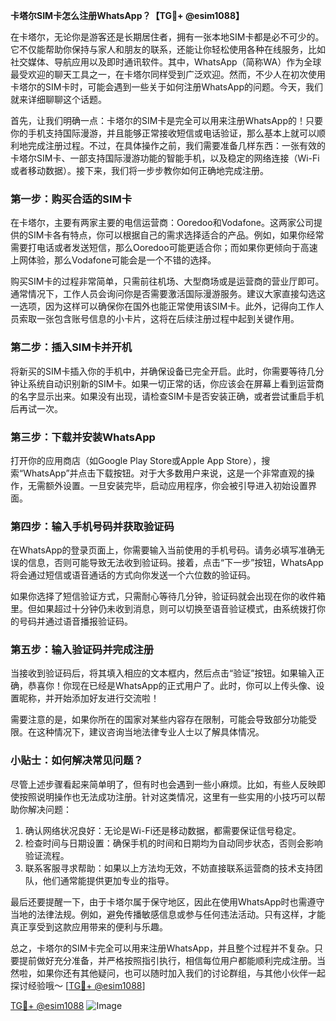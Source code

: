 **卡塔尔SIM卡怎么注册WhatsApp？【TG💪+ @esim1088】**

在卡塔尔，无论你是游客还是长期居住者，拥有一张本地SIM卡都是必不可少的。它不仅能帮助你保持与家人和朋友的联系，还能让你轻松使用各种在线服务，比如社交媒体、导航应用以及即时通讯软件。其中，WhatsApp（简称WA）作为全球最受欢迎的聊天工具之一，在卡塔尔同样受到广泛欢迎。然而，不少人在初次使用卡塔尔的SIM卡时，可能会遇到一些关于如何注册WhatsApp的问题。今天，我们就来详细聊聊这个话题。

首先，让我们明确一点：卡塔尔的SIM卡是完全可以用来注册WhatsApp的！只要你的手机支持国际漫游，并且能够正常接收短信或电话验证，那么基本上就可以顺利地完成注册过程。不过，在具体操作之前，我们需要准备几样东西：一张有效的卡塔尔SIM卡、一部支持国际漫游功能的智能手机，以及稳定的网络连接（Wi-Fi或者移动数据）。接下来，我们将一步步教你如何正确地完成注册。

### 第一步：购买合适的SIM卡

在卡塔尔，主要有两家主要的电信运营商：Ooredoo和Vodafone。这两家公司提供的SIM卡各有特点，你可以根据自己的需求选择适合的产品。例如，如果你经常需要打电话或者发送短信，那么Ooredoo可能更适合你；而如果你更倾向于高速上网体验，那么Vodafone可能会是一个不错的选择。

购买SIM卡的过程非常简单，只需前往机场、大型商场或是运营商的营业厅即可。通常情况下，工作人员会询问你是否需要激活国际漫游服务。建议大家直接勾选这一选项，因为这样可以确保你在国外也能正常使用该SIM卡。此外，记得向工作人员索取一张包含账号信息的小卡片，这将在后续注册过程中起到关键作用。

### 第二步：插入SIM卡并开机

将新买的SIM卡插入你的手机中，并确保设备已完全开启。此时，你需要等待几分钟让系统自动识别新的SIM卡。如果一切正常的话，你应该会在屏幕上看到运营商的名字显示出来。如果没有出现，请检查SIM卡是否安装正确，或者尝试重启手机后再试一次。

### 第三步：下载并安装WhatsApp

打开你的应用商店（如Google Play Store或Apple App Store），搜索“WhatsApp”并点击下载按钮。对于大多数用户来说，这是一个非常直观的操作，无需额外设置。一旦安装完毕，启动应用程序，你会被引导进入初始设置界面。

### 第四步：输入手机号码并获取验证码

在WhatsApp的登录页面上，你需要输入当前使用的手机号码。请务必填写准确无误的信息，否则可能导致无法收到验证码。接着，点击“下一步”按钮，WhatsApp将会通过短信或语音通话的方式向你发送一个六位数的验证码。

如果你选择了短信验证方式，只需耐心等待几分钟，验证码就会出现在你的收件箱里。但如果超过十分钟仍未收到消息，则可以切换至语音验证模式，由系统拨打你的号码并通过语音播报验证码。

### 第五步：输入验证码并完成注册

当接收到验证码后，将其填入相应的文本框内，然后点击“验证”按钮。如果输入正确，恭喜你！你现在已经是WhatsApp的正式用户了。此时，你可以上传头像、设置昵称，并开始添加好友进行交流啦！

需要注意的是，如果你所在的国家对某些内容存在限制，可能会导致部分功能受限。在这种情况下，建议咨询当地法律专业人士以了解具体情况。

### 小贴士：如何解决常见问题？

尽管上述步骤看起来简单明了，但有时也会遇到一些小麻烦。比如，有些人反映即使按照说明操作也无法成功注册。针对这类情况，这里有一些实用的小技巧可以帮助你解决问题：

1. 确认网络状况良好：无论是Wi-Fi还是移动数据，都需要保证信号稳定。
2. 检查时间与日期设置：确保手机的时间和日期均为自动同步状态，否则会影响验证流程。
3. 联系客服寻求帮助：如果以上方法均无效，不妨直接联系运营商的技术支持团队，他们通常能提供更加专业的指导。

最后还要提醒一下，由于卡塔尔属于保守地区，因此在使用WhatsApp时也需遵守当地的法律法规。例如，避免传播敏感信息或参与任何违法活动。只有这样，才能真正享受到这款应用带来的便利与乐趣。

总之，卡塔尔的SIM卡完全可以用来注册WhatsApp，并且整个过程并不复杂。只要提前做好充分准备，并严格按照指引执行，相信每位用户都能顺利完成注册。当然啦，如果你还有其他疑问，也可以随时加入我们的讨论群组，与其他小伙伴一起探讨经验哦～ [[TG💪+ @esim1088](https://t.me/s/esim1088)]

[TG💪+ @esim1088](https://t.me/s/esim1088) ![Image](https://i.postimg.cc/4NQfJmqS/Snipaste-2025-05-13-00-14-12.png)